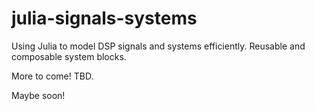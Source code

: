 # julia-signals-systems
Using Julia to model DSP signals and systems efficiently. Reusable and composable system blocks.


More to come!  TBD.

Maybe soon!
